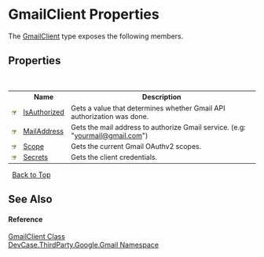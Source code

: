 # GmailClient Properties
 

The <a href="T_DevCase_ThirdParty_Google_Gmail_GmailClient">GmailClient</a> type exposes the following members.


## Properties
&nbsp;<table><tr><th></th><th>Name</th><th>Description</th></tr><tr><td>![Public property](media/pubproperty.gif "Public property")</td><td><a href="P_DevCase_ThirdParty_Google_Gmail_GmailClient_IsAuthorized">IsAuthorized</a></td><td>
Gets a value that determines whether Gmail API authorization was done.</td></tr><tr><td>![Public property](media/pubproperty.gif "Public property")</td><td><a href="P_DevCase_ThirdParty_Google_Gmail_GmailClient_MailAddress">MailAddress</a></td><td>
Gets the mail address to authorize Gmail service. (e.g: "yourmail@gmail.com")</td></tr><tr><td>![Public property](media/pubproperty.gif "Public property")</td><td><a href="P_DevCase_ThirdParty_Google_Gmail_GmailClient_Scope">Scope</a></td><td>
Gets the current Gmail OAuthv2 scopes.</td></tr><tr><td>![Public property](media/pubproperty.gif "Public property")</td><td><a href="P_DevCase_ThirdParty_Google_Gmail_GmailClient_Secrets">Secrets</a></td><td>
Gets the client credentials.</td></tr></table>&nbsp;
<a href="#gmailclient-properties">Back to Top</a>

## See Also


#### Reference
<a href="T_DevCase_ThirdParty_Google_Gmail_GmailClient">GmailClient Class</a><br /><a href="N_DevCase_ThirdParty_Google_Gmail">DevCase.ThirdParty.Google.Gmail Namespace</a><br />